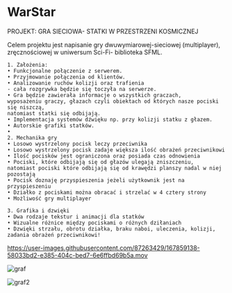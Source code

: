 # WarStar
PROJEKT: GRA SIECIOWA- STATKI W PRZESTRZENI KOSMICZNEJ


Celem projektu jest napisanie gry dwuwymiarowej-sieciowej (multiplayer), zręcznościowej w uniwersum Sci-Fi- biblioteka SFML.


    1. Założenia:
    • Funkcjonalne połączenie z serwerem. 
    • Przyjmowanie połączenia od klientów.
    • Analizowanie ruchów kolizji oraz trafienia 
    - cała rozgrywka będzie się toczyła na serwerze.
    • Gra będzie zawierała informacje o wszystkich graczach,
    wyposażeniu graczy, głazach czyli obiektach od których nasze pociski się niszczą,
    natomiast statki się odbijają.
    • Implementacja systemów dźwięku np. przy kolizji statku z głazem.
    • Autorskie grafiki statków.
    • 
    2. Mechanika gry
    • Losowo wystrzelony pocisk leczy przeciwnika
    • Losowo wystrzelony pocisk zadaje większa ilość obrażeń przeciwnikowi
    • Ilość pocisków jest ograniczona oraz posiada czas odnowienia 
    • Pociski, które odbijają się od głazów ulegają zniszczeniu,
    natomiast pociski które odbijają się od krawędzi planszy nadal w niej pozostają
    • Pocisk doznaję przyspieszenia jeżeli użytkownik jest na przyspieszeniu
    • Działko z pociskami można obracać i strzelać w 4 cztery strony 
    • Możliwość gry multiplayer

    3. Grafika i dzwięki
    • Dwa rodzaje tekstur i animacji dla statków
    • Wizualne różnice między pociskami o różnych dziłaniach
    • Dzwięki strzału, obrotu działka, braku naboi, uleczenia, kolizji, zadania obrażeń przeciwnikowi!
     
https://user-images.githubusercontent.com/87263429/167859138-58033bd2-e385-404c-bed7-6e6ffbd69b5a.mov

![graf](https://user-images.githubusercontent.com/87263429/167850917-6531a9dd-7f9d-412e-9a02-2bcbb0a47a21.png)

![graf2](https://user-images.githubusercontent.com/87263429/167850932-26e4e705-a15f-4ce4-95b9-ecd8b7a1911d.png)

